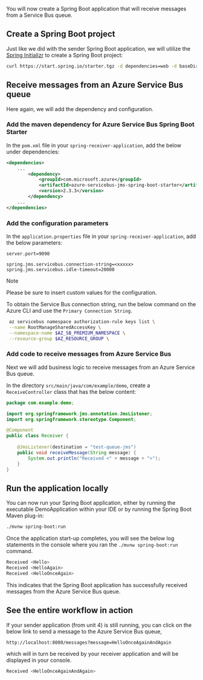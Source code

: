 You will now create a Spring Boot application that will receive messages from a Service Bus queue.

## Create a Spring Boot project

Just like we did with the sender Spring Boot application, we will utilize the  [Spring Initializr](https://start.spring.io/) to create a Spring Boot project:

```bash
curl https://start.spring.io/starter.tgz -d dependencies=web -d baseDir=spring-receiver-application -d bootVersion=2.4.1.RELEASE -d javaVersion=1.8 | tar -xzvf -
```

## Receive messages from an Azure Service Bus queue

Here again, we will add the dependency and configuration.

### Add the maven dependency for Azure Service Bus Spring Boot Starter

In the `pom.xml` file in your `spring-receiver-application`, add the below under dependencies:

```xml
<dependencies>
    ...
        <dependency>
            <groupId>com.microsoft.azure</groupId>
            <artifactId>azure-servicebus-jms-spring-boot-starter</artifactId>
            <version>2.3.3</version>
        </dependency>
    ...
</dependencies>
```

### Add the configuration parameters

In the `application.properties` file in your `spring-receiver-application`, add the below parameters:

```properties
server.port=9090

spring.jms.servicebus.connection-string=<xxxxx>
spring.jms.servicebus.idle-timeout=20000
```

> [!NOTE]
> Please be sure to insert custom values for the configuration.
>
> To obtain the Service Bus connection string, run the below command on the Azure CLI and use the `Primary Connection String`.
>
>   ```bash
>    az servicebus namespace authorization-rule keys list \
>    --name RootManageSharedAccessKey \
>    --namespace-name $AZ_SB_PREMIUM_NAMESPACE \
>    --resource-group $AZ_RESOURCE_GROUP \
>   ```
>

### Add code to receive messages from Azure Service Bus

Next we will add business logic to receive messages from an Azure Service Bus queue.

In the directory `src/main/java/com/example/demo`, create a `ReceiveController` class that has the below content:

```java
package com.example.demo;

import org.springframework.jms.annotation.JmsListener;
import org.springframework.stereotype.Component;

@Component
public class Receiver {
    
    @JmsListener(destination = "test-queue-jms")
    public void receiveMessage(String message) {
        System.out.println("Received <" + message + ">");
    }
}
```

## Run the application locally

You can now run your Spring Boot application, either by running the executable DemoApplication within your IDE or by running the Spring Boot Maven plug-in:

```bash
./mvnw spring-boot:run
```

Once the application start-up completes, you will see the below log statements in the console where you ran the `./mvnw spring-boot:run` command.

```bash
Received <Hello>
Received <HelloAgain>
Received <HelloOnceAgain>
```

This indicates that the Spring Boot application has successfully received messages from the Azure Service Bus queue.

## See the entire workflow in action

If your sender application (from unit 4) is still running, you can click on the below link to send a message to the Azure Service Bus queue, 

```html
http://localhost:8080/messages?message=HelloOnceAgainAndAgain
```

which will in turn be received by your receiver application and will be displayed in your console.

```bash
Received <HelloOnceAgainAndAgain>
```
